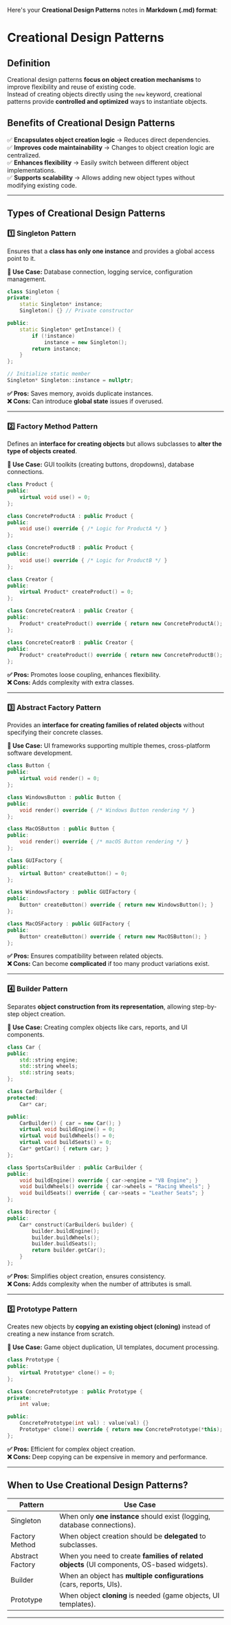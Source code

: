 Here's your **Creational Design Patterns** notes in **Markdown (.md) format**:  

# Creational Design Patterns

## Definition  
Creational design patterns **focus on object creation mechanisms** to improve flexibility and reuse of existing code.  
Instead of creating objects directly using the `new` keyword, creational patterns provide **controlled and optimized** ways to instantiate objects.

## Benefits of Creational Design Patterns  
✅ **Encapsulates object creation logic** → Reduces direct dependencies.  
✅ **Improves code maintainability** → Changes to object creation logic are centralized.  
✅ **Enhances flexibility** → Easily switch between different object implementations.  
✅ **Supports scalability** → Allows adding new object types without modifying existing code.  

---

## Types of Creational Design Patterns  

### 1️⃣ Singleton Pattern  
Ensures that a **class has only one instance** and provides a global access point to it.  

**🔹 Use Case:** Database connection, logging service, configuration management.  

```cpp
class Singleton {
private:
    static Singleton* instance;
    Singleton() {} // Private constructor

public:
    static Singleton* getInstance() {
        if (!instance)
            instance = new Singleton();
        return instance;
    }
};

// Initialize static member
Singleton* Singleton::instance = nullptr;
```

**✅ Pros:** Saves memory, avoids duplicate instances.  
**❌ Cons:** Can introduce **global state** issues if overused.  

---

### 2️⃣ Factory Method Pattern  
Defines an **interface for creating objects** but allows subclasses to **alter the type of objects created**.  

**🔹 Use Case:** GUI toolkits (creating buttons, dropdowns), database connections.  

```cpp
class Product {
public:
    virtual void use() = 0;
};

class ConcreteProductA : public Product {
public:
    void use() override { /* Logic for ProductA */ }
};

class ConcreteProductB : public Product {
public:
    void use() override { /* Logic for ProductB */ }
};

class Creator {
public:
    virtual Product* createProduct() = 0;
};

class ConcreteCreatorA : public Creator {
public:
    Product* createProduct() override { return new ConcreteProductA(); }
};

class ConcreteCreatorB : public Creator {
public:
    Product* createProduct() override { return new ConcreteProductB(); }
};
```

**✅ Pros:** Promotes loose coupling, enhances flexibility.  
**❌ Cons:** Adds complexity with extra classes.  

---

### 3️⃣ Abstract Factory Pattern  
Provides an **interface for creating families of related objects** without specifying their concrete classes.  

**🔹 Use Case:** UI frameworks supporting multiple themes, cross-platform software development.  

```cpp
class Button {
public:
    virtual void render() = 0;
};

class WindowsButton : public Button {
public:
    void render() override { /* Windows Button rendering */ }
};

class MacOSButton : public Button {
public:
    void render() override { /* macOS Button rendering */ }
};

class GUIFactory {
public:
    virtual Button* createButton() = 0;
};

class WindowsFactory : public GUIFactory {
public:
    Button* createButton() override { return new WindowsButton(); }
};

class MacOSFactory : public GUIFactory {
public:
    Button* createButton() override { return new MacOSButton(); }
};
```

**✅ Pros:** Ensures compatibility between related objects.  
**❌ Cons:** Can become **complicated** if too many product variations exist.  

---

### 4️⃣ Builder Pattern  
Separates **object construction from its representation**, allowing step-by-step object creation.  

**🔹 Use Case:** Creating complex objects like cars, reports, and UI components.  

```cpp
class Car {
public:
    std::string engine;
    std::string wheels;
    std::string seats;
};

class CarBuilder {
protected:
    Car* car;

public:
    CarBuilder() { car = new Car(); }
    virtual void buildEngine() = 0;
    virtual void buildWheels() = 0;
    virtual void buildSeats() = 0;
    Car* getCar() { return car; }
};

class SportsCarBuilder : public CarBuilder {
public:
    void buildEngine() override { car->engine = "V8 Engine"; }
    void buildWheels() override { car->wheels = "Racing Wheels"; }
    void buildSeats() override { car->seats = "Leather Seats"; }
};

class Director {
public:
    Car* construct(CarBuilder& builder) {
        builder.buildEngine();
        builder.buildWheels();
        builder.buildSeats();
        return builder.getCar();
    }
};
```

**✅ Pros:** Simplifies object creation, ensures consistency.  
**❌ Cons:** Adds complexity when the number of attributes is small.  

---

### 5️⃣ Prototype Pattern  
Creates new objects by **copying an existing object (cloning)** instead of creating a new instance from scratch.  

**🔹 Use Case:** Game object duplication, UI templates, document processing.  

```cpp
class Prototype {
public:
    virtual Prototype* clone() = 0;
};

class ConcretePrototype : public Prototype {
private:
    int value;

public:
    ConcretePrototype(int val) : value(val) {}
    Prototype* clone() override { return new ConcretePrototype(*this); }
};
```

**✅ Pros:** Efficient for complex object creation.  
**❌ Cons:** Deep copying can be expensive in memory and performance.  

---

## When to Use Creational Design Patterns?  
| Pattern            | Use Case |
|--------------------|---------|
| Singleton         | When only **one instance** should exist (logging, database connections). |
| Factory Method   | When object creation should be **delegated** to subclasses. |
| Abstract Factory | When you need to create **families of related objects** (UI components, OS-based widgets). |
| Builder          | When an object has **multiple configurations** (cars, reports, UIs). |
| Prototype        | When object **cloning** is needed (game objects, UI templates). |

---

